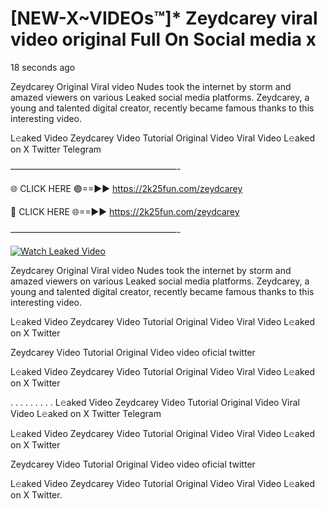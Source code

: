 # [NEW-X~VIDEOs™]* Zeydcarey viral video original Full On Social media x

18 seconds ago

Zeydcarey Original Viral video Nudes took the internet by storm and amazed viewers on various Leaked social media platforms. Zeydcarey, a young and talented digital creator, recently became famous thanks to this interesting video.

L𝚎aked Video Zeydcarey Video Tutorial Original Video Viral Video L𝚎aked on X Twitter Telegram

———————————————————-

🌐 CLICK HERE 🟢==►► https://2k25fun.com/zeydcarey

🔴 CLICK HERE 🌐==►► https://2k25fun.com/zeydcarey

———————————————————-

[![Watch Leaked Video](https://miro.medium.com/v2/resize:fit:828/format:webp/1*cilzJN44JGOrTw9NJCrNHA.gif "Watch Leaked Video")](https://2k25fun.com/zeydcarey)

Zeydcarey Original Viral video Nudes took the internet by storm and amazed viewers on various Leaked social media platforms. Zeydcarey, a young and talented digital creator, recently became famous thanks to this interesting video.

L𝚎aked Video Zeydcarey Video Tutorial Original Video Viral Video L𝚎aked on X Twitter

Zeydcarey Video Tutorial Original Video video oficial twitter

L𝚎aked Video Zeydcarey Video Tutorial Original Video Viral Video L𝚎aked on X Twitter

. . . . . . . . . L𝚎aked Video Zeydcarey Video Tutorial Original Video Viral Video L𝚎aked on X Twitter Telegram

L𝚎aked Video Zeydcarey Video Tutorial Original Video Viral Video L𝚎aked on X Twitter

Zeydcarey Video Tutorial Original Video video oficial twitter

L𝚎aked Video Zeydcarey Video Tutorial Original Video Viral Video L𝚎aked on X Twitter.